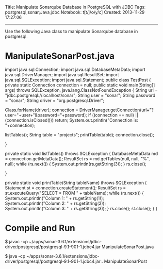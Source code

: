 Title: Manipulate Sonarqube Database in PostgreSQL with JDBC
Tags: postgresql;sonar;Java;jdbc
Notebook: t[t/j/o/y/c]
Created: 2013-11-29 17:27:06

------

Use the following Java class to manipulate Sonarqube database in postgresql.

 

# ManipulateSonarPost.java

 

 import java.sql.Connection; 
 import java.sql.DatabaseMetaData; 
 import java.sql.DriverManager; 
 import java.sql.ResultSet; 
 import java.sql.SQLException; 
 import java.sql.Statement; 
 public class TestPost { 
  private static Connection connection = null; 
  public static void main(String[] args) throws SQLException, java.lang.ClassNotFoundException { 
   String url = "jdbc:postgresql://localhost/sonar"; 
   String user = "sonar"; 
   String password = "sonar"; 
   String driver = "org.postgresql.Driver";

 
   Class.forName(driver); 
   connection = DriverManager.getConnection(url+"?user="+user+"&password="+password); 
   if ((connection == null) || (connection.isClosed())) return; 
   System.out.println("Connection is: "+connection); 
   
   listTables(); 
   String table = "projects"; 
   printTable(table); 
   connection.close(); 
   
  } 
     
  private static void listTables() throws SQLException { 
   DatabaseMetaData md = connection.getMetaData(); 
   ResultSet rs = md.getTables(null, null, "%", null); 
   while (rs.next()) { 
    System.out.println(rs.getString(3)); 
   } 
   rs.close(); 

  }


 

  private static void printTable(String tableName) throws SQLException { 
   Statement st = connection.createStatement(); 
   ResultSet rs = st.executeQuery("SELECT * FROM " + tableName); 
   while (rs.next()) { 
     System.out.println("Column 1: " + rs.getString(1)); 
     System.out.println("Column 2: " + rs.getString(2)); 
     System.out.println("Column 3: " + rs.getString(3)); 
   } 
   rs.close(); 
   st.close(); 
  } 
 } 

 

# Compile and Run

 

$ javac -cp ~/apps/sonar-3.6.1/extensions/jdbc-driver/postgresql/postgresql-9.1-901-1.jdbc4.jar ManipulateSonarPost.java

$ java -cp ~/apps/sonar-3.6.1/extensions/jdbc-driver/postgresql/postgresql-9.1-901-1.jdbc4.jar:. ManipulateSonarPost